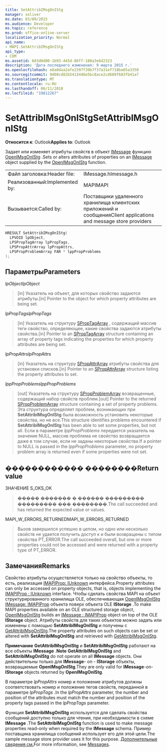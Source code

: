 ```yaml
---
title: SetAttribIMsgOnIStg
manager: soliver
ms.date: 03/09/2015
ms.audience: Developer
ms.topic: reference
ms.prod: office-online-server
localization_priority: Normal
api_name:
- MAPI.SetAttribIMsgOnIStg
api_type:
- COM
ms.assetid: 683d0d00-1b93-445d-86ff-180a3e6d2323
description: 'Дата последнего изменения: 9 марта 2015 г.'
ms.openlocfilehash: e8a0daa2afe2397f39b7f37a31ef718ba65a3350
ms.sourcegitcommit: 9d60cd82b5413446e5bc8ace2cd689f683fb41a7
ms.translationtype: MT
ms.contentlocale: ru-RU
ms.lasthandoff: 06/11/2018
ms.locfileid: "19812267"
---
```

# <a name="setattribimsgonistg"></a><span data-ttu-id="1ebad-103">SetAttribIMsgOnIStg</span><span class="sxs-lookup"><span data-stu-id="1ebad-103">SetAttribIMsgOnIStg</span></span>

  
  
<span data-ttu-id="1ebad-104">**Относится к**: Outlook</span><span class="sxs-lookup"><span data-stu-id="1ebad-104">**Applies to**: Outlook</span></span> 
  
<span data-ttu-id="1ebad-105">Задает или изменяет атрибуты свойств в объект [IMessage](imessageimapiprop.md) функцию [OpenIMsgOnIStg](openimsgonistg.md) .</span><span class="sxs-lookup"><span data-stu-id="1ebad-105">Sets or alters attributes of properties on an [IMessage](imessageimapiprop.md) object supplied by the [OpenIMsgOnIStg](openimsgonistg.md) function.</span></span> 
  
|||
|:-----|:-----|
|<span data-ttu-id="1ebad-106">Файл заголовка:</span><span class="sxs-lookup"><span data-stu-id="1ebad-106">Header file:</span></span>  <br/> |<span data-ttu-id="1ebad-107">IMessage.h</span><span class="sxs-lookup"><span data-stu-id="1ebad-107">Imessage.h</span></span>  <br/> |
|<span data-ttu-id="1ebad-108">Реализованный:</span><span class="sxs-lookup"><span data-stu-id="1ebad-108">Implemented by:</span></span>  <br/> |<span data-ttu-id="1ebad-109">MAPI</span><span class="sxs-lookup"><span data-stu-id="1ebad-109">MAPI</span></span>  <br/> |
|<span data-ttu-id="1ebad-110">Вызывается:</span><span class="sxs-lookup"><span data-stu-id="1ebad-110">Called by:</span></span>  <br/> |<span data-ttu-id="1ebad-111">Поставщики удаленного хранилища клиентских приложений и сообщения</span><span class="sxs-lookup"><span data-stu-id="1ebad-111">Client applications and message store providers</span></span>  <br/> |
   
```cpp
HRESULT SetAttribIMsgOnIStg(
  LPVOID lpObject,
  LPSPropTagArray lpPropTags,
  LPSPropAttrArray lpPropAttrs,
  LPSPropProblemArray FAR * lppPropProblems
);
```

## <a name="parameters"></a><span data-ttu-id="1ebad-112">Параметры</span><span class="sxs-lookup"><span data-stu-id="1ebad-112">Parameters</span></span>

 <span data-ttu-id="1ebad-113">_lpObject_</span><span class="sxs-lookup"><span data-stu-id="1ebad-113">_lpObject_</span></span>
  
> <span data-ttu-id="1ebad-114">[in] Указатель на объект, для которых свойство задаются атрибуты.</span><span class="sxs-lookup"><span data-stu-id="1ebad-114">[in] Pointer to the object for which property attributes are being set.</span></span> 
    
 <span data-ttu-id="1ebad-115">_lpPropTags_</span><span class="sxs-lookup"><span data-stu-id="1ebad-115">_lpPropTags_</span></span>
  
> <span data-ttu-id="1ebad-116">[in] Указатель на структуру [SPropTagArray](sproptagarray.md) , содержащий массив теги свойство, определяющее, какие свойства задаются атрибуты свойства.</span><span class="sxs-lookup"><span data-stu-id="1ebad-116">[in] Pointer to an [SPropTagArray](sproptagarray.md) structure containing an array of property tags indicating the properties for which property attributes are being set.</span></span> 
    
 <span data-ttu-id="1ebad-117">_lpPropAttrs_</span><span class="sxs-lookup"><span data-stu-id="1ebad-117">_lpPropAttrs_</span></span>
  
> <span data-ttu-id="1ebad-118">[in] Указатель на структуру [SPropAttrArray](spropattrarray.md) атрибуты свойства для установки списков.</span><span class="sxs-lookup"><span data-stu-id="1ebad-118">[in] Pointer to an [SPropAttrArray](spropattrarray.md) structure listing the property attributes to set.</span></span> 
    
 <span data-ttu-id="1ebad-119">_lppPropProblems_</span><span class="sxs-lookup"><span data-stu-id="1ebad-119">_lppPropProblems_</span></span>
  
> <span data-ttu-id="1ebad-120">[out] Указатель на структуру [SPropProblemArray](spropproblemarray.md) возвращенные, содержащий набор свойств проблем.</span><span class="sxs-lookup"><span data-stu-id="1ebad-120">[out] Pointer to the returned [SPropProblemArray](spropproblemarray.md) structure containing a set of property problems.</span></span> <span data-ttu-id="1ebad-121">Эта структура определяет проблем, возникающих при **SetAttribIMsgOnIStg** была возможность установить некоторые свойства, но не все.</span><span class="sxs-lookup"><span data-stu-id="1ebad-121">This structure identifies problems encountered if **SetAttribIMsgOnIStg** has been able to set some properties, but not all.</span></span> <span data-ttu-id="1ebad-122">Если в параметре _lppPropProblems_ передается указатель на значение NULL, массив проблема не свойство возвращается даже в том случае, если не заданы некоторые свойства.</span><span class="sxs-lookup"><span data-stu-id="1ebad-122">If a pointer to NULL is passed in the  _lppPropProblems_ parameter, no property problem array is returned even if some properties were not set.</span></span> 
    
## <a name="return-value"></a><span data-ttu-id="1ebad-123">������������ ��������</span><span class="sxs-lookup"><span data-stu-id="1ebad-123">Return value</span></span>

<span data-ttu-id="1ebad-124">ЗНАЧЕНИЕ S_OK</span><span class="sxs-lookup"><span data-stu-id="1ebad-124">S_OK</span></span> 
  
> <span data-ttu-id="1ebad-125">����� ������� � ������ ��������� ��������� ��� ��������.</span><span class="sxs-lookup"><span data-stu-id="1ebad-125">The call succeeded and has returned the expected value or values.</span></span>
    
<span data-ttu-id="1ebad-126">MAPI_W_ERRORS_RETURNED</span><span class="sxs-lookup"><span data-stu-id="1ebad-126">MAPI_W_ERRORS_RETURNED</span></span> 
  
> <span data-ttu-id="1ebad-127">Вызов завершился успешно в целом, но одно или несколько свойств не удается получить доступ к и были возвращены с типом свойства PT_ERROR.</span><span class="sxs-lookup"><span data-stu-id="1ebad-127">The call succeeded overall, but one or more properties could not be accessed and were returned with a property type of PT_ERROR.</span></span>
    
## <a name="remarks"></a><span data-ttu-id="1ebad-128">Замечания</span><span class="sxs-lookup"><span data-stu-id="1ebad-128">Remarks</span></span>

<span data-ttu-id="1ebad-129">Свойство атрибуты осуществляется только на свойство объекты, то есть, реализация [IMAPIProp: IUnknown](imapipropiunknown.md) интерфейса.</span><span class="sxs-lookup"><span data-stu-id="1ebad-129">Property attributes can only be accessed on property objects, that is, objects implementing the [IMAPIProp : IUnknown](imapipropiunknown.md) interface.</span></span> <span data-ttu-id="1ebad-130">Чтобы сделать свойства MAPI на объект структурированного хранилища OLE, обеспечивающая [OpenIMsgOnIStg](openimsgonistg.md) [IMessage: IMAPIProp](imessageimapiprop.md) объекта поверх объекта OLE **IStorage** .</span><span class="sxs-lookup"><span data-stu-id="1ebad-130">To make MAPI properties available on an OLE structured storage object, [OpenIMsgOnIStg](openimsgonistg.md) builds an [IMessage : IMAPIProp](imessageimapiprop.md) object on top of the OLE **IStorage** object.</span></span> <span data-ttu-id="1ebad-131">Атрибуты свойств для таких объектов можно задать или изменены с помощью **SetAttribIMsgOnIStg** и получены с [GetAttribIMsgOnIStg](getattribimsgonistg.md).</span><span class="sxs-lookup"><span data-stu-id="1ebad-131">The property attributes on such objects can be set or altered with **SetAttribIMsgOnIStg** and retrieved with [GetAttribIMsgOnIStg](getattribimsgonistg.md).</span></span> 
  
 <span data-ttu-id="1ebad-132">**Примечание** **GetAttribIMsgOnIStg** и **SetAttribIMsgOnIStg** работают на все объекты **IMessage** .</span><span class="sxs-lookup"><span data-stu-id="1ebad-132">**Note** **GetAttribIMsgOnIStg** and **SetAttribIMsgOnIStg** do not operate on all **IMessage** objects.</span></span> <span data-ttu-id="1ebad-133">Они действительны только для **IMessage**- on - **IStorage** объекты, возвращаемые **OpenIMsgOnIStg**.</span><span class="sxs-lookup"><span data-stu-id="1ebad-133">They are only valid for **IMessage**-on- **IStorage** objects returned by **OpenIMsgOnIStg**.</span></span> 
  
<span data-ttu-id="1ebad-134">В параметре _lpPropAttrs_ номер и положение атрибутов должны соответствовать номер и положение тегов свойств, переданной в параметре _lpPropTags_ .</span><span class="sxs-lookup"><span data-stu-id="1ebad-134">In the  _lpPropAttrs_ parameter, the number and position of the attributes must match the number and position of the property tags passed in the  _lpPropTags_ parameter.</span></span> 
  
<span data-ttu-id="1ebad-135">Функция **SetAttribIMsgOnIStg** используется для сделать свойства сообщений доступно только для чтения, при необходимости в схеме **IMessage** .</span><span class="sxs-lookup"><span data-stu-id="1ebad-135">The **SetAttribIMsgOnIStg** function is used to make message properties read-only when required by the **IMessage** schema.</span></span> <span data-ttu-id="1ebad-136">Пример поставщика хранилища сообщений использует его для этой цели.</span><span class="sxs-lookup"><span data-stu-id="1ebad-136">The sample message store provider uses it for this purpose.</span></span> <span data-ttu-id="1ebad-137">[Дополнительные сведения см.](mapi-messages.md)</span><span class="sxs-lookup"><span data-stu-id="1ebad-137">For more information, see [Messages](mapi-messages.md).</span></span> 
  

